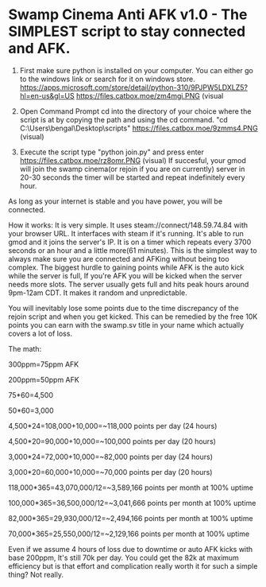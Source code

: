 # Swamp Cinema Anti AFK v1.0 - The SIMPLEST script to stay connected and AFK.

1. First make sure python is installed on your computer. You can either go to the windows link or search for it on windows store.
https://apps.microsoft.com/store/detail/python-310/9PJPW5LDXLZ5?hl=en-us&gl=US
https://files.catbox.moe/zm4mgi.PNG (visual


2. Open Command Prompt
cd into the directory of your choice where the script is at by copying the path and using the cd command. "cd C:\Users\bengal\Desktop\scripts"
https://files.catbox.moe/9zmms4.PNG (visual)

3. Execute the script
type "python join.py" and press enter
https://files.catbox.moe/rz8omr.PNG (visual)
If succesful, your gmod will join the swamp cinema(or rejoin if you are on currently) server in 20-30 seconds the timer will be started and repeat indefinitely every hour.

As long as your internet is stable and you have power, you will be connected.


How it works:
It is very simple. It uses steam://connect/148.59.74.84 with your browser URL. It interfaces with steam if it's running. It's able to run gmod and it joins the server's IP.
It is on a timer which repeats every 3700 seconds or an hour and a little more(61 minutes). This is the simplest way to always make sure you are connected and AFKing without being too complex.
The biggest hurdle to gaining points while AFK is the auto kick while the server is full, If you're AFK you will be kicked when the server needs more slots. 
The server usually gets full and hits peak hours around 9pm-12am CDT. It makes it random and unpredictable.

You will inevitably lose some points due to the time discrepancy of the rejoin script and when you get kicked.
This can be remedied by the free 10K points you can earn with the swamp.sv title in your name which actually covers a lot of loss.

The math:

300ppm=75ppm AFK

200ppm=50ppm AFK

75*60=4,500

50*60=3,000

4,500*24=108,000+10,000=~118,000 points per day (24 hours)

4,500*20=90,000+10,000=~100,000 points per day (20 hours)

3,000*24=72,000+10,000=~82,000 points per day (24 hours)

3,000*20=60,000+10,000=~70,000 points per day (20 hours)

118,000*365=43,070,000/12=~3,589,166 points per month at 100% uptime

100,000*365=36,500,000/12=~3,041,666 points per month at 100% uptime

82,000*365=29,930,000/12=~2,494,166 points per month at 100% uptime

70,000*365=25,550,000/12=~2,129,166 points per month at 100% uptime


Even if we assume 4 hours of loss due to downtime or auto AFK kicks with base 200ppm, It's still 70k per day. You could get the 82k at maximum efficiency
but is that effort and complication really worth it for such a simple thing? Not really.





